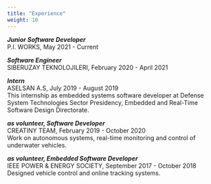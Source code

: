 ```yaml
---
title: "Experience"
weight: 10
---
```


***Junior Software Developer***      
P.I. WORKS, May 2021 - Current 

***Software Engineer***      
SIBERUZAY TEKNOLOJILERI, February 2020 - April 2021     

***Intern***      
ASELSAN A.S, July 2019 - August 2019     
This internship as embedded systems software developer at Defense System Technologies Sector Presidency, Embedded and Real-Time Software Design Directorate.

***as volunteer, Software Developer***      
CREATINY TEAM, February 2019 - October 2020        
Work on autonomous systems, real-time monitoring and control of underwater vehicles.        

***as volunteer, Embedded Software Developer***     
IEEE POWER & ENERGY SOCIETY, September 2017 - October 2018     
Designed vehicle control and online tracking systems.
